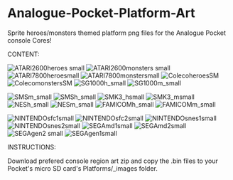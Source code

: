 # Analogue-Pocket-Platform-Art
Sprite heroes/monsters themed platform png files for the Analogue Pocket console Cores!

CONTENT:

![ATARI2600heroes small](https://user-images.githubusercontent.com/123542883/218760884-c90e9930-817a-4bec-87a4-a48a8920f5aa.png)
![ATARI2600monsters small](https://user-images.githubusercontent.com/123542883/218760926-fd002fc6-f325-40bf-b421-06f52a5b2366.png)
![ATARI7800heroesmall](https://user-images.githubusercontent.com/123542883/219232678-7e423239-b5bc-43d2-a371-c3ce1f6cccc8.png)
![ATARI7800monstersmall](https://user-images.githubusercontent.com/123542883/219232687-7c5748cc-627f-4694-8f79-ce2ae21699a8.png)
![ColecoheroesSM](https://user-images.githubusercontent.com/123542883/219232745-95cbc7a1-bb63-477f-8698-601214026309.png)
![ColecomonstersSM](https://user-images.githubusercontent.com/123542883/219232757-68dca978-6cf8-41c2-9713-af9f0f3b45c5.png)
![SG1000h_small](https://user-images.githubusercontent.com/123542883/219678517-e64af34e-9131-4cfc-bc03-1cfe80a15853.png)
![SG1000m_small](https://user-images.githubusercontent.com/123542883/219678535-4333b302-dd19-41f2-9f22-0b0aa187e169.png)

![SMSm_small](https://user-images.githubusercontent.com/123542883/219678605-b069debb-eb0d-4886-b08e-c98da944274f.png)
![SMSh_small](https://user-images.githubusercontent.com/123542883/219678586-0b4cde47-f477-486a-b54c-d6f2790bf599.png)
![SMK3_hsmall](https://user-images.githubusercontent.com/123542883/219868273-9122960b-4676-4379-87c5-654d3359af07.png)
![SMK3_msmall](https://user-images.githubusercontent.com/123542883/219868276-f956abbd-9652-4792-8e2a-80575001af37.png)
![NESh_small](https://user-images.githubusercontent.com/123542883/220833374-277907b3-7860-4650-931e-338c57d3e4c8.png)
![NESm_small](https://user-images.githubusercontent.com/123542883/220833380-d1e5ea28-cac0-476a-a8ea-524fbf10ff4b.png)
![FAMICOMh_small](https://user-images.githubusercontent.com/123542883/220833402-7c5437bc-41df-46ba-a077-fe482d0cce71.png)
![FAMICOMm_small](https://user-images.githubusercontent.com/123542883/220833408-f9fcf7f8-ba8d-41f9-bf09-294bc8cbc910.png)



![NINTENDOsfc1small](https://user-images.githubusercontent.com/123542883/218719375-e968ceb3-99cb-4822-ad4a-2c792d10ce3e.png)
![NINTENDOsfc2small](https://user-images.githubusercontent.com/123542883/218719394-d73edd76-baef-43f3-84e4-9a847806fe39.png)
![NINTENDOsnes1small](https://user-images.githubusercontent.com/123542883/218719409-8cd341e5-8704-4d96-9ef5-19dff981c8ac.png)
![NINTENDOsnes2small](https://user-images.githubusercontent.com/123542883/218719424-1bc4a906-9452-434f-a6d5-01917eb0322c.png)
![SEGAmd1small](https://user-images.githubusercontent.com/123542883/218719555-0a79b5f6-0dad-4195-ac55-123f9bd31516.png)
![SEGAmd2small](https://user-images.githubusercontent.com/123542883/218719582-a81220c6-ab77-4ebd-8c01-fca749bb910d.png)
![SEGAgen2 small](https://user-images.githubusercontent.com/123542883/218718237-85a0e063-37f6-4038-ba54-e13c4b042be3.png)
![SEGAgen1small](https://user-images.githubusercontent.com/123542883/218719316-af1bf242-555f-4437-b73b-66ddc409de36.png)

INSTRUCTIONS:

Download prefered console region art zip and copy the .bin files to your Pocket's micro SD card's Platforms/_images folder.


